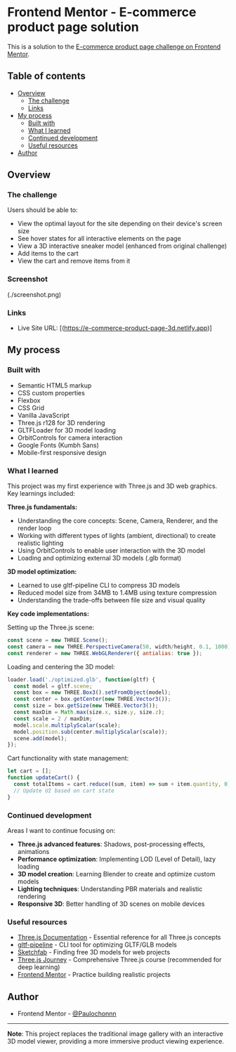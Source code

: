 # Frontend Mentor - E-commerce product page solution

This is a solution to the [E-commerce product page challenge on Frontend Mentor](https://www.frontendmentor.io/challenges/ecommerce-product-page-UPsZ9MJp6). 

## Table of contents

- [Overview](#overview)
  - [The challenge](#the-challenge)
  - [Links](#links)
- [My process](#my-process)
  - [Built with](#built-with)
  - [What I learned](#what-i-learned)
  - [Continued development](#continued-development)
  - [Useful resources](#useful-resources)
- [Author](#author)

## Overview

### The challenge

Users should be able to:

- View the optimal layout for the site depending on their device's screen size
- See hover states for all interactive elements on the page
- View a 3D interactive sneaker model (enhanced from original challenge)
- Add items to the cart
- View the cart and remove items from it
### Screenshot

(./screenshot.png)
### Links

- Live Site URL: [(https://e-commerce-product-page-3d.netlify.app)]


## My process

### Built with

- Semantic HTML5 markup
- CSS custom properties
- Flexbox
- CSS Grid
- Vanilla JavaScript
- Three.js r128 for 3D rendering
- GLTFLoader for 3D model loading
- OrbitControls for camera interaction
- Google Fonts (Kumbh Sans)
- Mobile-first responsive design

### What I learned

This project was my first experience with Three.js and 3D web graphics. Key learnings included:

**Three.js fundamentals:**
- Understanding the core concepts: Scene, Camera, Renderer, and the render loop
- Working with different types of lights (ambient, directional) to create realistic lighting
- Using OrbitControls to enable user interaction with the 3D model
- Loading and optimizing external 3D models (.glb format)

**3D model optimization:**
- Learned to use gltf-pipeline CLI to compress 3D models
- Reduced model size from 34MB to 1.4MB using texture compression
- Understanding the trade-offs between file size and visual quality

**Key code implementations:**

Setting up the Three.js scene:
```javascript
const scene = new THREE.Scene();
const camera = new THREE.PerspectiveCamera(50, width/height, 0.1, 1000);
const renderer = new THREE.WebGLRenderer({ antialias: true });
```

Loading and centering the 3D model:
```javascript
loader.load('./optimized.glb', function(gltf) {
  const model = gltf.scene;
  const box = new THREE.Box3().setFromObject(model);
  const center = box.getCenter(new THREE.Vector3());
  const size = box.getSize(new THREE.Vector3());
  const maxDim = Math.max(size.x, size.y, size.z);
  const scale = 2 / maxDim;
  model.scale.multiplyScalar(scale);
  model.position.sub(center.multiplyScalar(scale));
  scene.add(model);
});
```

Cart functionality with state management:
```javascript
let cart = [];
function updateCart() {
  const totalItems = cart.reduce((sum, item) => sum + item.quantity, 0);
  // Update UI based on cart state
}
```

### Continued development

Areas I want to continue focusing on:

- **Three.js advanced features**: Shadows, post-processing effects, animations
- **Performance optimization**: Implementing LOD (Level of Detail), lazy loading
- **3D model creation**: Learning Blender to create and optimize custom models
- **Lighting techniques**: Understanding PBR materials and realistic rendering
- **Responsive 3D**: Better handling of 3D scenes on mobile devices

### Useful resources

- [Three.js Documentation](https://threejs.org/docs/) - Essential reference for all Three.js concepts
- [gltf-pipeline](https://github.com/CesiumGS/gltf-pipeline) - CLI tool for optimizing GLTF/GLB models
- [Sketchfab](https://sketchfab.com/) - Finding free 3D models for web projects
- [Three.js Journey](https://threejs-journey.com/) - Comprehensive Three.js course (recommended for deep learning)
- [Frontend Mentor](https://www.frontendmentor.io) - Practice building realistic projects

## Author

- Frontend Mentor - [@Paulochonnn](https://www.frontendmentor.io/profile/Paulochonnn)

---

**Note**: This project replaces the traditional image gallery with an interactive 3D model viewer, providing a more immersive product viewing experience.